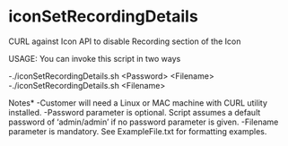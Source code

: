 # iconSetRecordingDetails
CURL against Icon API to disable Recording section of the Icon

USAGE: 
You can invoke this script in two ways


-./iconSetRecordingDetails.sh \<Password\> \<Filename\>  
-./iconSetRecordingDetails.sh \<Filename\>  


Notes*
-Customer will need a Linux or MAC machine with CURL utility installed. 
-Password parameter is optional. Script assumes a default password of ‘admin/admin’ if no password parameter is given.
-Filename parameter is mandatory. See ExampleFile.txt for formatting examples. 
